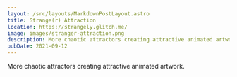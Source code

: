 ```yaml
---
layout: /src/layouts/MarkdownPostLayout.astro
title: Strange(r) Attraction
location: https://strangely.glitch.me/
image: images/stranger-attraction.png
description: More chaotic attractors creating attractive animated artwork.
pubDate: 2021-09-12
---
```

More chaotic attractors creating attractive animated artwork.